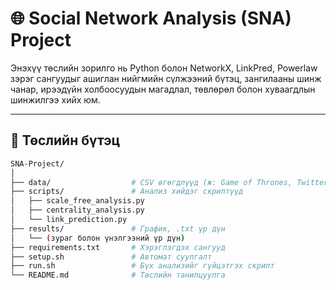 # 🌐 Social Network Analysis (SNA) Project


Энэхүү төслийн зорилго нь Python болон NetworkX, LinkPred, Powerlaw зэрэг сангуудыг ашиглан 
нийгмийн сүлжээний бүтэц, зангилааны шинж чанар, ирээдүйн холбоосуудын магадлал, төвлөрөл болон хуваагдлын шинжилгээ хийх юм.

---

## 📁 Төслийн бүтэц

```bash
SNA-Project/
│
├── data/                  # CSV өгөгдлүүд (ж: Game of Thrones, Twitter гэх мэт)
├── scripts/               # Анализ хийдэг скриптүүд
│   ├── scale_free_analysis.py
│   ├── centrality_analysis.py
│   └── link_prediction.py
├── results/               # График, .txt үр дүн
│   └── (зураг болон үнэлгээний үр дүн)
├── requirements.txt       # Хэрэглэгдэх сангууд
├── setup.sh               # Автомат суулгалт
├── run.sh                 # Бүх анализийг гүйцэтгэх скрипт
└── README.md              # Төслийн танилцуулга
